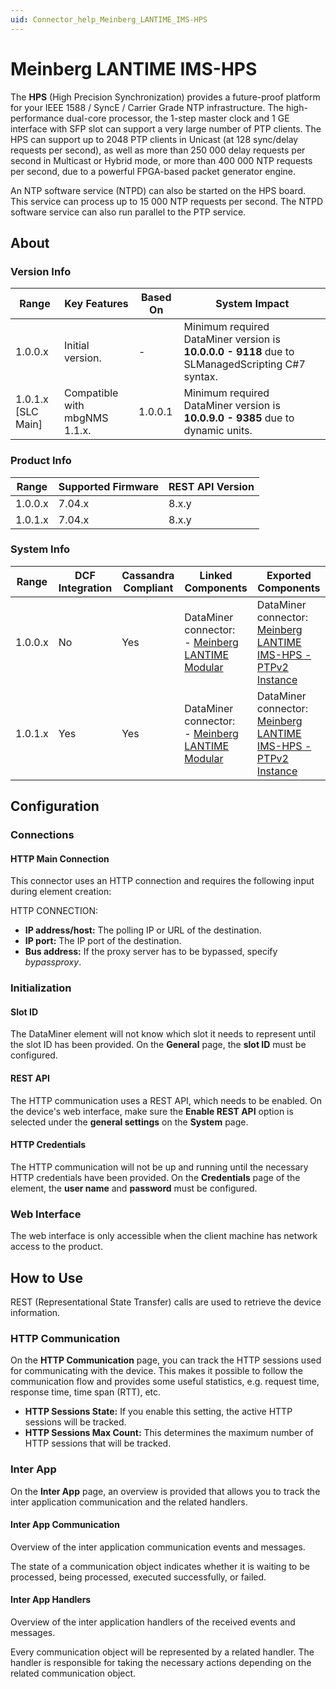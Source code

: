 ```yaml
---
uid: Connector_help_Meinberg_LANTIME_IMS-HPS
---
```


# Meinberg LANTIME IMS-HPS

The **HPS** (High Precision Synchronization) provides a future-proof platform for your IEEE 1588 / SyncE / Carrier Grade NTP infrastructure. The high-performance dual-core processor, the 1-step master clock and 1 GE interface with SFP slot can support a very large number of PTP clients. The HPS can support up to 2048 PTP clients in Unicast (at 128 sync/delay requests per second), as well as more than 250 000 delay requests per second in Multicast or Hybrid mode, or more than 400 000 NTP requests per second, due to a powerful FPGA-based packet generator engine.

An NTP software service (NTPD) can also be started on the HPS board. This service can process up to 15 000 NTP requests per second. The NTPD software service can also run parallel to the PTP service.

## About

### Version Info

| **Range**            | **Key Features**              | **Based On** | **System Impact**                                                                               |
|----------------------|-------------------------------|--------------|-------------------------------------------------------------------------------------------------|
| 1.0.0.x              | Initial version.              | \-           | Minimum required DataMiner version is **10.0.0.0 - 9118** due to SLManagedScripting C#7 syntax. |
| 1.0.1.x \[SLC Main\] | Compatible with mbgNMS 1.1.x. | 1.0.0.1      | Minimum required DataMiner version is **10.0.9.0 - 9385** due to dynamic units.                 |

### Product Info

| **Range** | **Supported Firmware** | **REST API Version** |
|-----------|------------------------|----------------------|
| 1.0.0.x   | 7.04.x                 | 8.x.y                |
| 1.0.1.x   | 7.04.x                 | 8.x.y                |

### System Info

| **Range** | **DCF Integration** | **Cassandra Compliant** | **Linked Components**                                                                             | **Exported Components**                                                                                                                   |
|-----------|---------------------|-------------------------|---------------------------------------------------------------------------------------------------|-------------------------------------------------------------------------------------------------------------------------------------------|
| 1.0.0.x   | No                  | Yes                     | DataMiner connector:<br>- [Meinberg LANTIME Modular](xref:Connector_help_Meinberg_LANTIME_Modular) | DataMiner connector: [Meinberg LANTIME IMS-HPS - PTPv2 Instance](xref:Connector_help_Meinberg_LANTIME_IMS-HPS_-_PTPv2_Instance) |
| 1.0.1.x   | Yes                 | Yes                     | DataMiner connector:<br>- [Meinberg LANTIME Modular](xref:Connector_help_Meinberg_LANTIME_Modular) | DataMiner connector: [Meinberg LANTIME IMS-HPS - PTPv2 Instance](xref:Connector_help_Meinberg_LANTIME_IMS-HPS_-_PTPv2_Instance) |

## Configuration

### Connections

#### HTTP Main Connection

This connector uses an HTTP connection and requires the following input during element creation:

HTTP CONNECTION:

- **IP address/host:** The polling IP or URL of the destination.
- **IP port:** The IP port of the destination.
- **Bus address:** If the proxy server has to be bypassed, specify *bypassproxy*.

### Initialization

#### Slot ID

The DataMiner element will not know which slot it needs to represent until the slot ID has been provided.
On the **General** page, the **slot ID** must be configured.

#### REST API

The HTTP communication uses a REST API, which needs to be enabled.
On the device's web interface, make sure the **Enable REST API** option is selected under the **general settings** on the **System** page.

#### HTTP Credentials

The HTTP communication will not be up and running until the necessary HTTP credentials have been provided.
On the **Credentials** page of the element, the **user name** and **password** must be configured.

### Web Interface

The web interface is only accessible when the client machine has network access to the product.

## How to Use

REST (Representational State Transfer) calls are used to retrieve the device information.

### HTTP Communication

On the **HTTP Communication** page, you can track the HTTP sessions used for communicating with the device.
This makes it possible to follow the communication flow and provides some useful statistics, e.g. request time, response time, time span (RTT), etc.

- **HTTP Sessions State:** If you enable this setting, the active HTTP sessions will be tracked.
- **HTTP Sessions Max Count:** This determines the maximum number of HTTP sessions that will be tracked.

### Inter App

On the **Inter App** page, an overview is provided that allows you to track the inter application communication and the related handlers.

#### Inter App Communication

Overview of the inter application communication events and messages.

The state of a communication object indicates whether it is waiting to be processed, being processed, executed successfully, or failed.

#### Inter App Handlers

Overview of the inter application handlers of the received events and messages.

Every communication object will be represented by a related handler. The handler is responsible for taking the necessary actions depending on the related communication object.
